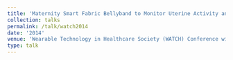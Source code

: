 ```yaml
---
title: 'Maternity Smart Fabric Bellyband to Monitor Uterine Activity and Assess Fetal Well-Being'
collection: talks
permalink: /talk/watch2014
date: '2014'
venue: 'Wearable Technology in Healthcare Society (WATCH) Conference with Kapil Dandekar, Genevieve Dion, Adam Fontecchio, Timothy Kurzweg, and Owen Montgomery, MD'
type: talk
---
```


